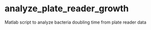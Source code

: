 analyze_plate_reader_growth
===========================

Matlab script to analyze bacteria doubling time from plate reader data
